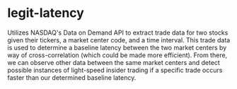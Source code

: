 # legit-latency

Utilizes NASDAQ's Data on Demand API to extract trade data for two stocks given their tickers, a market center code, and a time interval. This trade data is used to determine a baseline latency between the two market centers by way of cross-correlation (which could be made more efficient). From there, we can observe other data between the same market centers and detect possible instances of light-speed insider trading if a specific trade occurs faster than our determined baseline latency.
